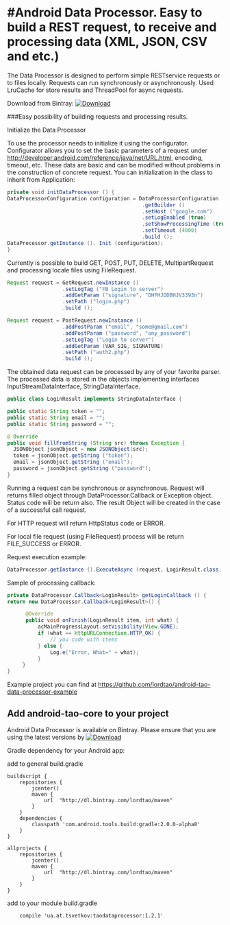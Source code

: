 #Android Data Processor. Easy to build a REST request, to receive and processing data (XML, JSON, CSV and etc.)
===========================

The Data Processor is designed to perform simple RESTservice requests or to files locally. Requests can run synchronously or asynchronously. Used LruCache for store results and ThreadPool for async requests.

Download from Bintray: [ ![Download](https://api.bintray.com/packages/lordtao/maven/android-tao-rest-data-processor/images/download.svg) ](https://bintray.com/lordtao/maven/android-tao-rest-data-processor/_latestVersion)


###Easy possibility of building requests and processing results.

Initialize the Data Processor

To use the processor needs to initialize it using the configurator. Configurator allows you to set the basic parameters of a request under http://developer.android.com/reference/java/net/URL.html, encoding, timeout, etc. These data are basic and can be modified without problems in the construction of concrete request. You can initialization in the class to inherit from Application:

```java
private void initDataProcessor () {
DataProcessorConfiguration configuration = DataProcessorConfiguration
                                            .getBuilder ()
                                            .setHost ("google.com")
                                            .setLogEnabled (true)
                                            .setShowProcessingTime (true)
                                            .setTimeout (4000)
                                            .build ();
DataProcessor.getInstance (). Init (configuration);
}
```

Currently is possible to build GET, POST, PUT, DELETE, MultipartRequest and processing locale files using FileRequest.

```java
Request request = GetRequest.newInstance ()
                  .setLogTag ("FB Login to server")
                  .addGetParam ("signature", "DHFHJDDBHJV3393n")
                  .setPath ("login.php")
                  .build ();
```

```java
Request request = PostRequest.newInstance ()
                  .addPostParam ("email", "some@gmail.com")
                  .addPostParam ("password", "any_password")
                  .setLogTag ("Login to server")
                  .addGetParam (VAR_SIG, SIGNATURE)
                  .setPath ("auth2.php")
                  .build ();
```

The obtained data request can be processed by any of your favorite parser. The processed data is stored in the objects implementing interfaces InputStreamDataInterface, StringDataInterface.

```java
public class LoginResult implements StringDataInterface {

public static String token = "";
public static String email = "";
public static String password = "";

@ Override
public void fillFromString (String src) throws Exception {
  JSONObject jsonObject = new JSONObject(src);
  token = jsonObject.getString ("token");
  email = jsonObject.getString ("email");
  password = jsonObject.getString ("password");
}
```

Running a request can be synchronous or asynchronous. Request will returns filled object through DataProcessor.Callback or Exception object. Status code will be return also. The result Object will be created in the case of a successful call request.

For HTTP request will return HttpStatus code or ERROR.

For local file request (using FileRequest) process will be return FILE_SUCCESS or ERROR.

Request execution example:

```java
DataProcessor.getInstance ().ExecuteAsync (request, LoginResult.class, callback);
```

Sample of processing callback:

```java
private DataProcessor.Callback<LoginResult> getLoginCallback () {
return new DataProcessor.Callback<LoginResult>() {

      @Override
      public void onFinish(LoginResult item, int what) {
          acMainProgressLayout.setVisibility(View.GONE);
          if (what == HttpURLConnection.HTTP_OK) {
              // you code with items
          } else {
              Log.e("Error, What=" + what);
          }
     }
}
```

Example project you can find at https://github.com/lordtao/android-tao-data-processor-example

Add android-tao-core to your project
----------------------------
Android Data Processor is available on Bintray. Please ensure that you are using the latest versions by [ ![Download](https://api.bintray.com/packages/lordtao/maven/android-tao-rest-data-processor/images/download.svg) ](https://bintray.com/lordtao/maven/android-tao-rest-data-processor/_latestVersion)

Gradle dependency for your Android app:

add to general build.gradle
```
buildscript {
    repositories {
        jcenter()
        maven {
            url  "http://dl.bintray.com/lordtao/maven"
        }
    }
    dependencies {
        classpath 'com.android.tools.build:gradle:2.0.0-alpha8'
    }
}

allprojects {
    repositories {
        jcenter()
        maven {
            url  "http://dl.bintray.com/lordtao/maven"
        }
    }
}
```
add to your module build.gradle
```
    compile 'ua.at.tsvetkov:taodataprocessor:1.2.1'
```
